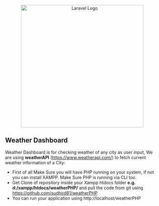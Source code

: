 <p align="center"><a href="https://radiclehub.com" target="_blank"><img src="https://img.freepik.com/free-vector/weather-concept-illustration_114360-1234.jpg" width="400" alt="Laravel Logo"></a></p>

## Weather Dashboard

Weather Dashboard is for checking weather of any city as user input, We are using **weatherAPI** (https://www.weatherapi.com/) to fetch current weather information of a City:

- First of all Make Sure you will have PHP running on your system, if not you can install XAMPP. Make Sure PHP is running via CLI too.
- Get Clone of repository inside your Xampp htdocs folder **e.g. d:/xampp/htdocs/weatherPHP/** and pull the code from git using https://github.com/sudhird81/weatherPHP
- You can run your application using http://localhost/weatherPHP
